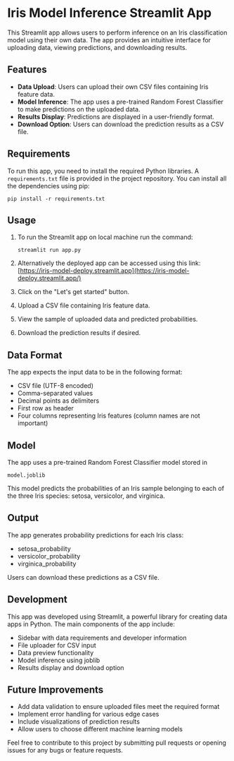 # Iris Model Inference Streamlit App

This Streamlit app allows users to perform inference on an Iris classification model using their own data. The app provides an intuitive interface for uploading data, viewing predictions, and downloading results.

## Features

-   **Data Upload**: Users can upload their own CSV files containing Iris feature data.
-   **Model Inference**: The app uses a pre-trained Random Forest Classifier to make predictions on the uploaded data.
-   **Results Display**: Predictions are displayed in a user-friendly format.
-   **Download Option**: Users can download the prediction results as a CSV file.


## Requirements

To run this app, you need to install the required Python libraries. A `requirements.txt` file is provided in the project repository. You can install all the dependencies using pip:

`pip install -r requirements.txt` 

## Usage

1.  To run the Streamlit app on local machine run the command:
    
    `streamlit run app.py` 

2.  Alternatively the deployed app can be accessed using this link: [https://iris-model-deploy.streamlit.app](https://iris-model-deploy.streamlit.app/)
    
3.  Click on the "Let's get started" button.
4.  Upload a CSV file containing Iris feature data.
5.  View the sample of uploaded data and predicted probabilities.
6.  Download the prediction results if desired.

## Data Format

The app expects the input data to be in the following format:

-   CSV file (UTF-8 encoded)
-   Comma-separated values
-   Decimal points as delimiters
-   First row as header
-   Four columns representing Iris features (column names are not important)

## Model

The app uses a pre-trained Random Forest Classifier model stored in

`model.joblib`

This model predicts the probabilities of an Iris sample belonging to each of the three Iris species: setosa, versicolor, and virginica.

## Output

The app generates probability predictions for each Iris class:

-   setosa_probability
-   versicolor_probability
-   virginica_probability

Users can download these predictions as a CSV file.

## Development

This app was developed using Streamlit, a powerful library for creating data apps in Python. The main components of the app include:

-   Sidebar with data requirements and developer information
-   File uploader for CSV input
-   Data preview functionality
-   Model inference using joblib
-   Results display and download option

## Future Improvements

-   Add data validation to ensure uploaded files meet the required format
-   Implement error handling for various edge cases
-   Include visualizations of prediction results
-   Allow users to choose different machine learning models

Feel free to contribute to this project by submitting pull requests or opening issues for any bugs or feature requests.